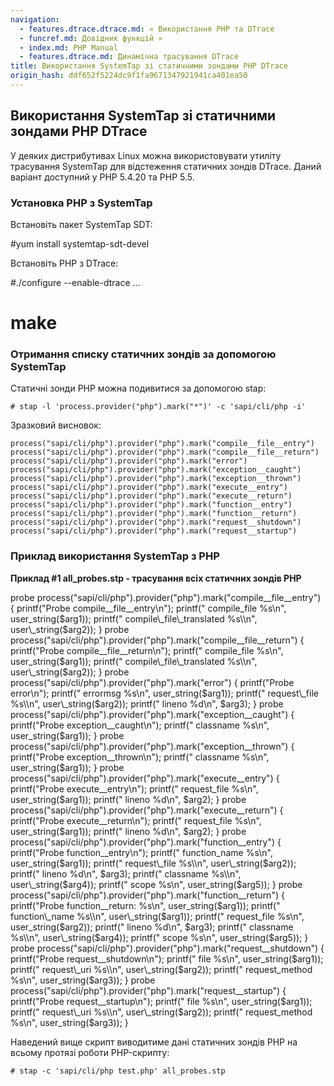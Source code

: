 ```yaml
---
navigation:
  - features.dtrace.dtrace.md: « Використання PHP та DTrace
  - funcref.md: Довідник функцій »
  - index.md: PHP Manual
  - features.dtrace.md: Динамічна трасування DTrace
title: Використання SystemTap зі статичними зондами PHP DTrace
origin_hash: ddf652f5224dc9f1fa9671347921941ca401ea50
---
```

## Використання SystemTap зі статичними зондами PHP DTrace

У деяких дистрибутивах Linux можна використовувати утиліту трасування SystemTap для відстеження статичних зондів DTrace. Даний варіант доступний у PHP 5.4.20 та PHP 5.5.

### Установка PHP з SystemTap

Встановіть пакет SystemTap SDT:

#yum install systemtap-sdt-devel

Встановіть PHP з DTrace:

#./configure --enable-dtrace ...

# make

### Отримання списку статичних зондів за допомогою SystemTap

Статичні зонди PHP можна подивитися за допомогою stap:

```
# stap -l 'process.provider("php").mark("*")' -c 'sapi/cli/php -i'
```

Зразковий висновок:

```
process("sapi/cli/php").provider("php").mark("compile__file__entry")
process("sapi/cli/php").provider("php").mark("compile__file__return")
process("sapi/cli/php").provider("php").mark("error")
process("sapi/cli/php").provider("php").mark("exception__caught")
process("sapi/cli/php").provider("php").mark("exception__thrown")
process("sapi/cli/php").provider("php").mark("execute__entry")
process("sapi/cli/php").provider("php").mark("execute__return")
process("sapi/cli/php").provider("php").mark("function__entry")
process("sapi/cli/php").provider("php").mark("function__return")
process("sapi/cli/php").provider("php").mark("request__shutdown")
process("sapi/cli/php").provider("php").mark("request__startup")
```

### Приклад використання SystemTap з PHP

**Приклад #1 all\_probes.stp - трасування всіх статичних зондів PHP**

probe process("sapi/cli/php").provider("php").mark("compile\_\_file\_\_entry") { printf("Probe compile\_\_file\_\_entry\\n"); printf(" compile\_file %s\\n", user\_string($arg1)); printf(" compile\_file\_translated %s\\n", user\_string($arg2)); } probe process("sapi/cli/php").provider("php").mark("compile\_\_file\_\_return") { printf("Probe compile\_\_file\_\_return\\n"); printf(" compile\_file %s\\n", user\_string($arg1)); printf(" compile\_file\_translated %s\\n", user\_string($arg2)); } probe process("sapi/cli/php").provider("php").mark("error") { printf("Probe error\\n"); printf(" errormsg %s\\n", user\_string($arg1)); printf(" request\_file %s\\n", user\_string($arg2)); printf(" lineno %d\\n", $arg3); } probe process("sapi/cli/php").provider("php").mark("exception\_\_caught") { printf("Probe exception\_\_caught\\n"); printf(" classname %s\\n", user\_string($arg1)); } probe process("sapi/cli/php").provider("php").mark("exception\_\_thrown") { printf("Probe exception\_\_thrown\\n"); printf(" classname %s\\n", user\_string($arg1)); } probe process("sapi/cli/php").provider("php").mark("execute\_\_entry") { printf("Probe execute\_\_entry\\n"); printf(" request\_file %s\\n", user\_string($arg1)); printf(" lineno %d\\n", $arg2); } probe process("sapi/cli/php").provider("php").mark("execute\_\_return") { printf("Probe execute\_\_return\\n"); printf(" request\_file %s\\n", user\_string($arg1)); printf(" lineno %d\\n", $arg2); } probe process("sapi/cli/php").provider("php").mark("function\_\_entry") { printf("Probe function\_\_entry\\n"); printf(" function\_name %s\\n", user\_string($arg1)); printf(" request\_file %s\\n", user\_string($arg2)); printf(" lineno %d\\n", $arg3); printf(" classname %s\\n", user\_string($arg4)); printf(" scope %s\\n", user\_string($arg5)); } probe process("sapi/cli/php").provider("php").mark("function\_\_return") { printf("Probe function\_\_return: %s\\n", user\_string($arg1)); printf(" function\_name %s\\n", user\_string($arg1)); printf(" request\_file %s\\n", user\_string($arg2)); printf(" lineno %d\\n", $arg3); printf(" classname %s\\n", user\_string($arg4)); printf(" scope %s\\n", user\_string($arg5)); } probe process("sapi/cli/php").provider("php").mark("request\_\_shutdown") { printf("Probe request\_\_shutdown\\n"); printf(" file %s\\n", user\_string($arg1)); printf(" request\_uri %s\\n", user\_string($arg2)); printf(" request\_method %s\\n", user\_string($arg3)); } probe process("sapi/cli/php").provider("php").mark("request\_\_startup") { printf("Probe request\_\_startup\\n"); printf(" file %s\\n", user\_string($arg1)); printf(" request\_uri %s\\n", user\_string($arg2)); printf(" request\_method %s\\n", user\_string($arg3)); }

Наведений вище скрипт виводитиме дані статичних зондів PHP на всьому протязі роботи PHP-скрипту:

```
# stap -c 'sapi/cli/php test.php' all_probes.stp
```
